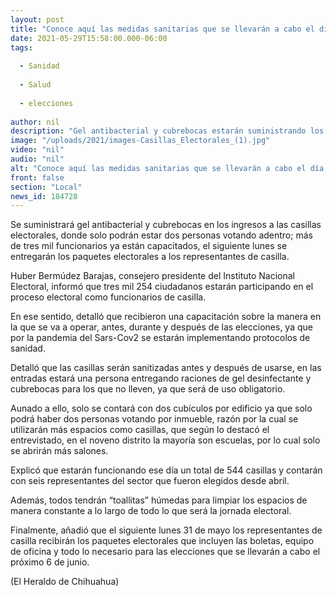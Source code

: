 ```yaml
---
layout: post
title: "Conoce aquí las medidas sanitarias que se llevarán a cabo el día de las elecciones"
date: 2021-05-29T15:58:00.000-06:00
tags:
  
  - Sanidad
  
  - Salud
  
  - elecciones
  
author: nil
description: "Gel antibacterial y cubrebocas estarán suministrando los funcionarios de casilla al momento de acudir a ejercer tu voto"
image: "/uploads/2021/images-Casillas_Electorales_(1).jpg"
video: "nil"
audio: "nil"
alt: "Conoce aquí las medidas sanitarias que se llevarán a cabo el día de las elecciones"
front: false
section: "Local"
news_id: 184728
---
```


Se suministrará gel antibacterial y cubrebocas en los ingresos a las casillas electorales, donde solo podrán estar dos personas votando adentro; más de tres mil funcionarios ya están capacitados, el siguiente lunes se entregarán los paquetes electorales a los representantes de casilla.

Huber Bermúdez Barajas, consejero presidente del Instituto Nacional Electoral, informó que tres mil 254 ciudadanos estarán participando en el proceso electoral como funcionarios de casilla.

En ese sentido, detalló que recibieron una capacitación sobre la manera en la que se va a operar, antes, durante y después de las elecciones, ya que por la pandemia del Sars-Cov2 se estarán implementando protocolos de sanidad.

Detalló que las casillas serán sanitizadas antes y después de usarse, en las entradas estará una persona entregando raciones de gel desinfectante y cubrebocas para los que no lleven, ya que será de uso obligatorio.

Aunado a ello, solo se contará con dos cubículos por edificio ya que solo podrá haber dos personas votando por inmueble, razón por la cual se utilizarán más espacios como casillas, que según lo destacó el entrevistado, en el noveno distrito la mayoría son escuelas, por lo cual solo se abrirán más salones.

Explicó que estarán funcionando ese día un total de 544 casillas y contarán con seis representantes del sector que fueron elegidos desde abril.

Además, todos tendrán “toallitas” húmedas para limpiar los espacios de manera constante a lo largo de todo lo que será la jornada electoral.

Finalmente, añadió que el siguiente lunes 31 de mayo los representantes de casilla recibirán los paquetes electorales que incluyen las boletas, equipo de oficina y todo lo necesario para las elecciones que se llevarán a cabo el próximo 6 de junio.

(El Heraldo de Chihuahua)